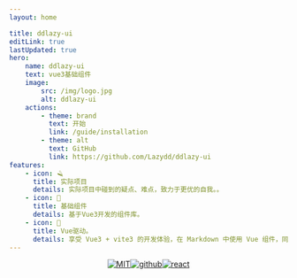```yaml
---
layout: home

title: ddlazy-ui
editLink: true
lastUpdated: true
hero:
    name: ddlazy-ui
    text: vue3基础组件
    image:
        src: /img/logo.jpg
        alt: ddlazy-ui
    actions:
        - theme: brand
          text: 开始
          link: /guide/installation
        - theme: alt
          text: GitHub
          link: https://github.com/Lazydd/ddlazy-ui
features:
    - icon: 🪒
      title: 实际项目
      details: 实际项目中碰到的疑点、难点，致力于更优的自我。。
    - icon: 🧩
      title: 基础组件
      details: 基于Vue3开发的组件库。
    - icon: 🚀
      title: Vue驱动。
      details: 享受 Vue3 + vite3 的开发体验，在 Markdown 中使用 Vue 组件，同时可以使用 Vue 来开发自定义主题。
---
```


<p style="display: flex;
    justify-content: center;
    align-items: center;
    margin-top: 10px;">
    <a href="https://opensource.org/licenses/MIT"><img src="https://img.shields.io/badge/license-MIT-brightgreen.svg" alt="MIT"></a>
    <a href="https://github.com/Lazydd"><img src="https://img.shields.io/badge/github-Lazydd-brightgreen.svg" alt="github"></a>
    <a href="https://github.com/facebook/react"><img src="https://img.shields.io/badge/npm-%5E2.6.11-blue" alt="react"></a>
</p>
